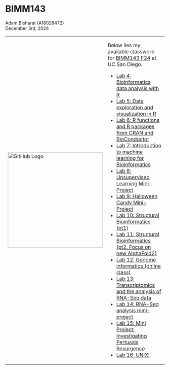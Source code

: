 # BIMM143

Adam Bisharat (A18028472)  
December 3rd, 2024  

<table>
  <tr>
    <td>
      <img src="https://external-content.duckduckgo.com/iu/?u=https%3A%2F%2Fcdn.dribbble.com%2Fusers%2F795597%2Fscreenshots%2F3443932%2Fcomp-2.gif&f=1&nofb=1&ipt=349a313e80b192d79c0c29145d77fb613f03a5cb9478f77778026399bd79b90c&ipo=images" alt="GitHub Logo" width="300">
    </td>
    <td>
      <p>
        Below lies my available classwork for <a href="https://bioboot.github.io/bimm143_F24/schedule/">BIMM143 F24</a> at UC San Diego.
      </p>
      <ul>
        <li><a href="https://github.com/Adambish67/BIMM143_Github/tree/main/Lab%204%20Optional%20Extra%20Credit">Lab 4: Bioinformatics data analysis with R</a></li>
        <li><a href="https://github.com/Adambish67/BIMM143_Github/tree/main/Class05">Lab 5: Data exploration and visualization in R</a></li>
        <li><a href="https://github.com/Adambish67/BIMM143_Github/tree/main/Class%2006">Lab 6: R functions and R packages from CRAN and BioConductor</a></li>
        <li><a href="https://github.com/Adambish67/BIMM143_Github/tree/main/Class07">Lab 7: Introduction to machine learning for Bioinformatics</a></li>
        <li><a href="https://github.com/Adambish67/BIMM143_Github/tree/main/Class08">Lab 8: Unsupervised Learning Mini-Project</a></li>
        <li><a href="https://github.com/Adambish67/BIMM143_Github/tree/main/Lab09">Lab 9: Halloween Candy Mini-Project</a></li>
        <li><a href="https://github.com/Adambish67/BIMM143_Github/tree/main/Class10%20(Halloweeen)">Lab 10: Structural Bioinformatics (pt1)</a></li>
        <li><a href="https://github.com/Adambish67/BIMM143_Github/tree/main/Class11">Lab 11: Structural Bioinformatics (pt2. Focus on new AlphaFold2)</a></li>
        <li><a href="https://github.com/Adambish67/BIMM143_Github/tree/main/Class%2012">Lab 12: Genome informatics (online class)</a></li>
        <li><a href="https://github.com/Adambish67/BIMM143_Github/tree/main/Lab13">Lab 13: Transcriptomics and the analysis of RNA-Seq data</a></li>
        <li><a href="https://github.com/Adambish67/BIMM143_Github/tree/main/Lab%2014">Lab 14: RNA-Seq analysis mini-project</a></li>
        <li><a href="https://github.com/Adambish67/BIMM143_Github/tree/main/Lab%2015">Lab 15: Mini Project: Investigating Pertussis Resurgence</a></li>
        <li><a href="https://github.com/Adambish67/BIMM143_Github/tree/main/Lab%2016%202">Lab 16: UNIX!</a></li>
      </ul>
    </td>
  </tr>
</table>
